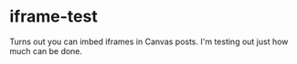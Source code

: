 # iframe-test

Turns out you can imbed iframes in Canvas posts. I'm testing out just how much can be done.